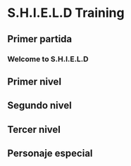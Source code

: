# S.H.I.E.L.D Training

## Primer partida

### Welcome to S.H.I.E.L.D

## Primer nivel

## Segundo nivel

## Tercer nivel

## Personaje especial
